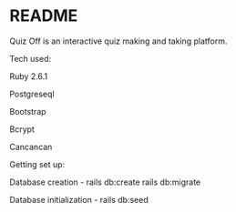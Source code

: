 # README

Quiz Off is an interactive quiz making and taking platform.


Tech used:

Ruby 2.6.1

Postgreseql

Bootstrap

Bcrypt

Cancancan

Getting set up:

Database creation -
rails db:create
rails db:migrate

Database initialization -
rails db:seed

